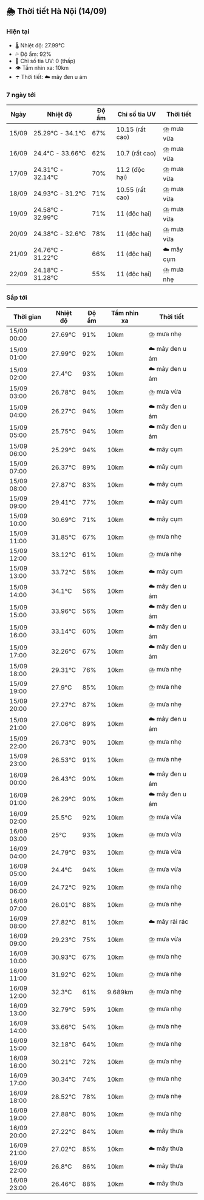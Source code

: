 ## 🌦️ Thời tiết Hà Nội (14/09)

### Hiện tại

- 🌡️ Nhiệt độ: 27.99℃
- 💦 Độ ẩm: 92%
- 🌟 Chỉ số tia UV: 0 (thấp)
- 👁️ Tầm nhìn xa: 10km
- ☂️ Thời tiết: ☁️ mây đen u ám

### 7 ngày tới

| Ngày | Nhiệt độ | Độ ẩm | Chỉ số tia UV | Thời tiết |
| --- | --- | --- | --- | --- |
| 15/09 | 25.29℃ - 34.1℃ | 67% | 10.15 (rất cao) | ⛈️ mưa vừa |
| 16/09 | 24.4℃ - 33.66℃ | 62% | 10.7 (rất cao) | ⛈️ mưa vừa |
| 17/09 | 24.31℃ - 32.14℃ | 70% | 11.2 (độc hại) | ⛈️ mưa vừa |
| 18/09 | 24.93℃ - 31.2℃ | 71% | 10.55 (rất cao) | ⛈️ mưa vừa |
| 19/09 | 24.58℃ - 32.99℃ | 71% | 11 (độc hại) | ⛈️ mưa vừa |
| 20/09 | 24.38℃ - 32.6℃ | 78% | 11 (độc hại) | ⛈️ mưa vừa |
| 21/09 | 24.76℃ - 31.22℃ | 66% | 11 (độc hại) | ☁️ mây cụm |
| 22/09 | 24.18℃ - 31.28℃ | 55% | 11 (độc hại) | ⛈️ mưa nhẹ |

### Sắp tới

| Thời gian | Nhiệt độ | Độ ẩm | Tầm nhìn xa | Thời tiết |
| --- | --- | --- | --- | --- |
| 15/09 00:00 | 27.69℃ | 91% | 10km | ⛈️ mưa nhẹ |
| 15/09 01:00 | 27.99℃ | 92% | 10km | ☁️ mây đen u ám |
| 15/09 02:00 | 27.4℃ | 93% | 10km | ☁️ mây đen u ám |
| 15/09 03:00 | 26.78℃ | 94% | 10km | ⛈️ mưa vừa |
| 15/09 04:00 | 26.27℃ | 94% | 10km | ☁️ mây đen u ám |
| 15/09 05:00 | 25.75℃ | 94% | 10km | ☁️ mây đen u ám |
| 15/09 06:00 | 25.29℃ | 94% | 10km | ☁️ mây cụm |
| 15/09 07:00 | 26.37℃ | 89% | 10km | ☁️ mây cụm |
| 15/09 08:00 | 27.87℃ | 83% | 10km | ☁️ mây cụm |
| 15/09 09:00 | 29.41℃ | 77% | 10km | ☁️ mây cụm |
| 15/09 10:00 | 30.69℃ | 71% | 10km | ☁️ mây cụm |
| 15/09 11:00 | 31.85℃ | 67% | 10km | ⛈️ mưa nhẹ |
| 15/09 12:00 | 33.12℃ | 61% | 10km | ⛈️ mưa nhẹ |
| 15/09 13:00 | 33.72℃ | 58% | 10km | ☁️ mây cụm |
| 15/09 14:00 | 34.1℃ | 56% | 10km | ☁️ mây đen u ám |
| 15/09 15:00 | 33.96℃ | 56% | 10km | ☁️ mây đen u ám |
| 15/09 16:00 | 33.14℃ | 60% | 10km | ☁️ mây đen u ám |
| 15/09 17:00 | 32.26℃ | 67% | 10km | ☁️ mây đen u ám |
| 15/09 18:00 | 29.31℃ | 76% | 10km | ⛈️ mưa nhẹ |
| 15/09 19:00 | 27.9℃ | 85% | 10km | ⛈️ mưa nhẹ |
| 15/09 20:00 | 27.27℃ | 87% | 10km | ⛈️ mưa nhẹ |
| 15/09 21:00 | 27.06℃ | 89% | 10km | ☁️ mây đen u ám |
| 15/09 22:00 | 26.73℃ | 90% | 10km | ⛈️ mưa nhẹ |
| 15/09 23:00 | 26.53℃ | 91% | 10km | ⛈️ mưa nhẹ |
| 16/09 00:00 | 26.43℃ | 90% | 10km | ☁️ mây đen u ám |
| 16/09 01:00 | 26.29℃ | 90% | 10km | ☁️ mây đen u ám |
| 16/09 02:00 | 25.5℃ | 92% | 10km | ⛈️ mưa vừa |
| 16/09 03:00 | 25℃ | 93% | 10km | ⛈️ mưa vừa |
| 16/09 04:00 | 24.79℃ | 93% | 10km | ⛈️ mưa vừa |
| 16/09 05:00 | 24.4℃ | 94% | 10km | ⛈️ mưa vừa |
| 16/09 06:00 | 24.72℃ | 92% | 10km | ⛈️ mưa nhẹ |
| 16/09 07:00 | 26.01℃ | 88% | 10km | ⛈️ mưa nhẹ |
| 16/09 08:00 | 27.82℃ | 81% | 10km | ☁️ mây rải rác |
| 16/09 09:00 | 29.23℃ | 75% | 10km | ⛈️ mưa vừa |
| 16/09 10:00 | 30.93℃ | 67% | 10km | ⛈️ mưa nhẹ |
| 16/09 11:00 | 31.92℃ | 62% | 10km | ⛈️ mưa nhẹ |
| 16/09 12:00 | 32.3℃ | 61% | 9.689km | ⛈️ mưa nhẹ |
| 16/09 13:00 | 32.79℃ | 59% | 10km | ⛈️ mưa nhẹ |
| 16/09 14:00 | 33.66℃ | 54% | 10km | ⛈️ mưa nhẹ |
| 16/09 15:00 | 32.18℃ | 64% | 10km | ⛈️ mưa nhẹ |
| 16/09 16:00 | 30.21℃ | 72% | 10km | ⛈️ mưa nhẹ |
| 16/09 17:00 | 30.34℃ | 74% | 10km | ⛈️ mưa nhẹ |
| 16/09 18:00 | 28.52℃ | 78% | 10km | ⛈️ mưa nhẹ |
| 16/09 19:00 | 27.88℃ | 80% | 10km | ⛈️ mưa nhẹ |
| 16/09 20:00 | 27.22℃ | 84% | 10km | ☁️ mây thưa |
| 16/09 21:00 | 27.02℃ | 85% | 10km | ☁️ mây thưa |
| 16/09 22:00 | 26.8℃ | 86% | 10km | ☁️ mây thưa |
| 16/09 23:00 | 26.46℃ | 88% | 10km | ☁️ mây thưa |
